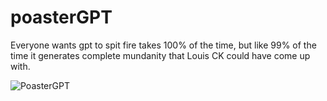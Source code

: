 # poasterGPT
Everyone wants gpt to spit fire takes 100% of the time, but like 99% of the time it generates complete mundanity that Louis CK could have come up with.

![PoasterGPT](https://github.com/RyanLucas3/poasterGPT/assets/55145311/831a7ad9-b476-4174-a710-a4115467db58)
